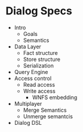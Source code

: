 # Dialog Specs

* Intro
  * Goals
  * Semantics
* Data Layer
  * Fact structure
  * Store structure
  * Serialization 
* Query Engine
* Access control
  * Read access
  * Write access
    * WNFS embedding
* Multiplayer
  * Merge Semantics
  * Unmerge semantcis
* Dialog DSL
